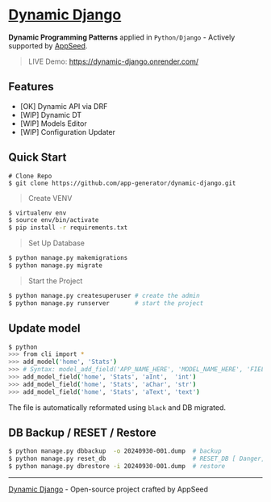 # [Dynamic Django](https://github.com/app-generator/dynamic-django)

**Dynamic Programming Patterns** applied in `Python/Django` - Actively supported by [AppSeed](https://appseed.us/). 

> LIVE Demo: https://dynamic-django.onrender.com/

## Features 

- [OK] Dynamic API via DRF
- [WIP] Dynamic DT
- [WIP] Models Editor
- [WIP] Configuration Updater       

## Quick Start

```
# Clone Repo
$ git clone https://github.com/app-generator/dynamic-django.git
```

> Create VENV

```bash
$ virtualenv env
$ source env/bin/activate
$ pip install -r requirements.txt
```

> Set Up Database

```bash
$ python manage.py makemigrations
$ python manage.py migrate
```

> Start the Project

```bash
$ python manage.py createsuperuser # create the admin
$ python manage.py runserver       # start the project
```

## Update model 

```bash
$ python
>>> from cli import *
>>> add_model('home', 'Stats')
>>> # Syntax: model_add_field('APP_NAME_HERE', 'MODEL_NAME_HERE', 'FIELD_NAME',  'FIELD_TYPE') 
>>> add_model_field('home', 'Stats', 'aInt',  'int') 
>>> add_model_field('home', 'Stats', 'aChar', 'str')
>>> add_model_field('home', 'Stats', 'aText', 'text')
```

The file is automatically reformated using `black` and DB migrated.

## DB Backup / RESET / Restore

```bash
$ python manage.py dbbackup  -o 20240930-001.dump  # backup 
$ python manage.py reset_db                        # RESET_DB [ Danger, all tables wipped ]
$ python manage.py dbrestore -i 20240930-001.dump  # restore 
```

---
[Dynamic Django](https://github.com/app-generator/dynamic-django) - Open-source project crafted by AppSeed 
